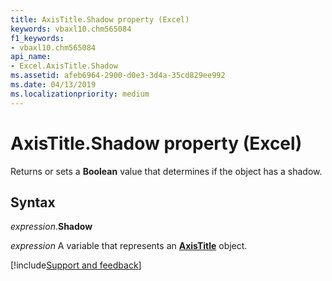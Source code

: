 ```yaml
---
title: AxisTitle.Shadow property (Excel)
keywords: vbaxl10.chm565084
f1_keywords:
- vbaxl10.chm565084
api_name:
- Excel.AxisTitle.Shadow
ms.assetid: afeb6964-2900-d0e3-3d4a-35cd829ee992
ms.date: 04/13/2019
ms.localizationpriority: medium
---
```



# AxisTitle.Shadow property (Excel)

Returns or sets a **Boolean** value that determines if the object has a shadow.


## Syntax

_expression_.**Shadow**

_expression_ A variable that represents an **[AxisTitle](Excel.AxisTitle(object).md)** object.




[!include[Support and feedback](~/includes/feedback-boilerplate.md)]